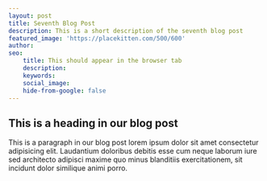 ```yaml
---
layout: post
title: Seventh Blog Post 
description: This is a short description of the seventh blog post
featured_image: 'https://placekitten.com/500/600'
author:
seo:
    title: This should appear in the browser tab
    description: 
    keywords: 
    social_image: 
    hide-from-google: false
---
```


## This is a heading in our blog post 

This  is a paragraph in our blog post lorem ipsum dolor sit amet consectetur adipisicing elit. Laudantium doloribus debitis esse cum neque laborum iure sed architecto adipisci maxime quo minus blanditiis exercitationem, sit incidunt dolor similique animi porro.